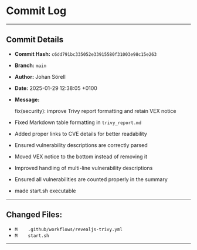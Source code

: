 # Commit Log

---

## Commit Details

- **Commit Hash:**   `c6dd791bc335052e33915580f31003e98c15e263`
- **Branch:**        `main`
- **Author:**        Johan Sörell
- **Date:**          2025-01-29 12:38:05 +0100
- **Message:**

  fix(security): improve Trivy report formatting and retain VEX notice

- Fixed Markdown table formatting in `trivy_report.md`
- Added proper links to CVE details for better readability
- Ensured vulnerability descriptions are correctly parsed
- Moved VEX notice to the bottom instead of removing it
- Improved handling of multi-line vulnerability descriptions
- Ensured all vulnerabilities are counted properly in the summary
- made start.sh executable

---

## Changed Files:

- `M	.github/workflows/revealjs-trivy.yml`
- `M	start.sh`

---
